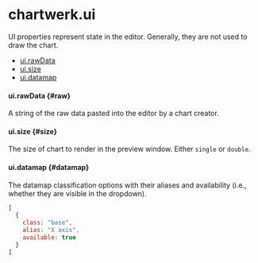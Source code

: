 # chartwerk.ui

UI properties represent state in the editor. Generally, they are not used to draw the chart.

- [ui.rawData](#raw)
- [ui.size](#size)
- [ui.datamap](#datamap)

#### ui.rawData {#raw}

A string of the raw data pasted into the editor by a chart creator.

#### ui.size {#size}

The size of chart to render in the preview window. Either `single` or `double`.

#### ui.datamap {#datamap}

The datamap classification options with their aliases and availability (i.e., whether they are visible in the dropdown).

```javascript
[
  {
    class: "base",
    alias: "X axis",
    available: true
  }
]
```